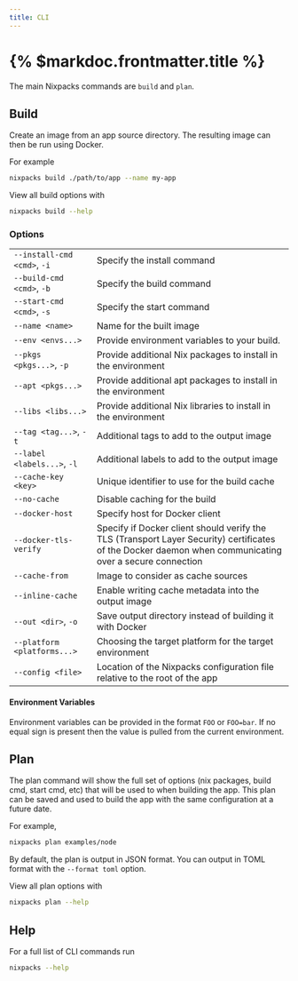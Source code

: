 ```yaml
---
title: CLI
---
```


# {% $markdoc.frontmatter.title %}

The main Nixpacks commands are `build` and `plan`.

## Build

Create an image from an app source directory. The resulting image can then be run using Docker.

For example

```sh
nixpacks build ./path/to/app --name my-app
```

View all build options with

```sh
nixpacks build --help
```

### Options

|                                |                                                                                                                                                         |
|:-------------------------------|:--------------------------------------------------------------------------------------------------------------------------------------------------------|
| `--install-cmd <cmd>`, `-i`    | Specify the install command                                                                                                                             |
| `--build-cmd <cmd>`, `-b`      | Specify the build command                                                                                                                               |
| `--start-cmd <cmd>`, `-s`      | Specify the start command                                                                                                                               |
| `--name <name>`                | Name for the built image                                                                                                                                |
| `--env <envs...>`              | Provide environment variables to your build.                                                                                                            |
| `--pkgs <pkgs...>`, `-p`       | Provide additional Nix packages to install in the environment                                                                                           |
| `--apt <pkgs...>`              | Provide additional apt packages to install in the environment                                                                                           |
| `--libs <libs...>`             | Provide additional Nix libraries to install in the environment                                                                                          |
| `--tag <tag...>`, `-t`         | Additional tags to add to the output image                                                                                                              |
| `--label <labels...>`, `-l`    | Additional labels to add to the output image                                                                                                            |
| `--cache-key <key>`            | Unique identifier to use for the build cache                                                                                                            |
| `--no-cache`                   | Disable caching for the build                                                                                                                           |
| `--docker-host`                | Specify host for Docker client                                                                                                                          |
| `--docker-tls-verify`          | Specify if Docker client should verify the TLS (Transport Layer Security) certificates of the Docker daemon when communicating over a secure connection |
| `--cache-from`                 | Image to consider as cache sources                                                                                                                      |
| `--inline-cache`               | Enable writing cache metadata into the output image                                                                                                     |
| `--out <dir>`, `-o`            | Save output directory instead of building it with Docker                                                                                                |
| `--platform <platforms...>`    | Choosing the target platform for the target environment                                                                                                 |
| `--config <file>`              | Location of the Nixpacks configuration file relative to the root of the app                                                                             |

#### Environment Variables

Environment variables can be provided in the format `FOO` or `FOO=bar`. If no equal sign is present then the value is pulled from the current environment.

## Plan

The plan command will show the full set of options (nix packages, build cmd, start cmd, etc) that will be used to when building the app. This plan can be saved and used to build the app with the same configuration at a future date.

For example,

```sh
nixpacks plan examples/node
```

By default, the plan is output in JSON format. You can output in TOML format with the `--format toml` option.

View all plan options with

```sh
nixpacks plan --help
```

## Help

For a full list of CLI commands run

```sh
nixpacks --help
```
